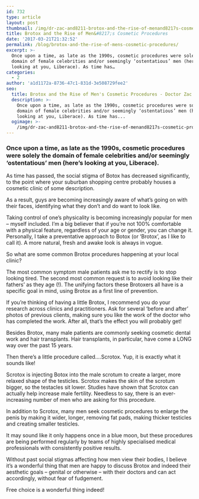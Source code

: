```yaml
---
id: 732
type: article
layout: post
thumbnail: /img/dr-zac-and8211-brotox-and-the-rise-of-menand8217s-cosmetic-procedures.jpg
title: Brotox and the Rise of Men&#8217;s Cosmetic Procedures
date: '2017-03-21T21:32:52'
permalink: /blog/brotox-and-the-rise-of-mens-cosmetic-procedures/
excerpt: >-
  Once upon a time, as late as the 1990s, cosmetic procedures were solely the
  domain of female celebrities and/or seemingly ‘ostentatious’ men (here’s
  looking at you, Liberace). As time has…
categories:
  - 2
author: 'a1d1172a-8736-47c1-831d-3e508729fee2'
seo:
  title: Brotox and the Rise of Men's Cosmetic Procedures - Doctor Zac
  description: >-
    Once upon a time, as late as the 1990s, cosmetic procedures were solely the
    domain of female celebrities and/or seemingly ‘ostentatious’ men (here’s
    looking at you, Liberace). As time has...
  ogimage: >-
    /img/dr-zac-and8211-brotox-and-the-rise-of-menand8217s-cosmetic-procedures.jpg
---
```


### Once upon a time, as late as the 1990s, cosmetic procedures were solely the domain of female celebrities and/or seemingly ‘ostentatious’ men (here’s looking at you, Liberace).

As time has passed, the social stigma of Botox has decreased significantly, to the point where your suburban shopping centre probably houses a cosmetic clinic of some description.

As a result, guys are becoming increasingly aware of what’s going on with their faces, identifying what they don’t and do want to look like.

Taking control of one’s physicality is becoming increasingly popular for men – myself included. I’m a big believer that if you’re not 100% comfortable with a physical feature, regardless of your age or gender, you can change it. Personally, I take a preventative approach to Botox (or ‘Brotox’, as I like to call it). A more natural, fresh and awake look is always in vogue.

So what are some common Brotox procedures happening at your local clinic?

The most common symptom male patients ask me to rectify is to stop looking tired. The second most common request is to avoid looking like their fathers’ as they age (!). The unifying factors these Brotoxers all have is a specific goal in mind, using Brotox as a first line of prevention.

If you’re thinking of having a little Brotox, I recommend you do your research across clinics and practitioners. Ask for several ‘before and after’ photos of previous clients, making sure you like the work of the doctor who has completed the work. After all, that’s the effect you will probably get!

Besides Brotox, many male patients are commonly seeking cosmetic dental work and hair transplants. Hair transplants, in particular, have come a LONG way over the past 15 years.

Then there’s a little procedure called….Scrotox. Yup, it is exactly what it sounds like!

Scrotox is injecting Botox into the male scrotum to create a larger, more relaxed shape of the testicles. Scrotox makes the skin of the scrotum bigger, so the testacles sit lower. Studies have shown that Scrotox can actually help increase male fertility. Needless to say, there is an ever-increasing number of men who are asking for this procedure.

In addition to Scrotox, many men seek cosmetic procedures to enlarge the penis by making it wider, longer, removing fat pads, making thicker testicles and creating smaller testicles.

It may sound like it only happens once in a blue moon, but these procedures are being performed regularly by teams of highly specialised medical professionals with consistently positive results.

Without past social stigmas affecting how men view their bodies, I believe it’s a wonderful thing that men are happy to discuss Brotox and indeed their aesthetic goals – genital or otherwise – with their doctors and can act accordingly, without fear of fudgement.

Free choice is a wonderful thing indeed!
